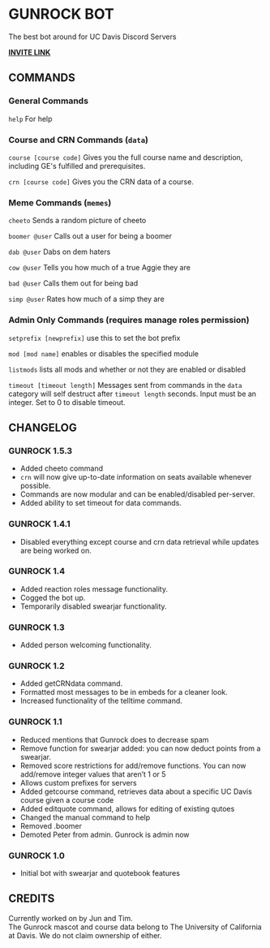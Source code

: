 # GUNROCK BOT
The best bot around for UC Davis Discord Servers

[**INVITE LINK**](https://discord.com/oauth2/authorize?client_id=726048467063013376&scope=bot)

## COMMANDS

### General Commands

`help`
For help

### Course and CRN Commands (`data`)

`course [course code]`
Gives you the full course name and description, including GE's fulfilled and prerequisites.

`crn [course code]`
Gives you the CRN data of a course.

### Meme Commands (`memes`)

`cheeto`
Sends a random picture of cheeto

`boomer @user`
Calls out a user for being a boomer

`dab @user`
Dabs on dem haters

`cow @user`
Tells you how much of a true Aggie they are

`bad @user`
Calls them out for being bad

`simp @user`
Rates how much of a simp they are

### Admin Only Commands (requires manage roles permission)

`setprefix [newprefix]`
use this to set the bot prefix

`mod [mod name]`
enables or disables the specified module

`listmods`
lists all mods and whether or not they are enabled or disabled

`timeout [timeout length]`
Messages sent from commands in the `data` category will self destruct after `timeout length` seconds. Input must be an integer.
Set to 0 to disable timeout.

## CHANGELOG

### GUNROCK 1.5.3

- Added cheeto command
- `crn` will now give up-to-date information on seats available whenever possible.
- Commands are now modular and can be enabled/disabled per-server.
- Added ability to set timeout for data commands.

### GUNROCK 1.4.1

- Disabled everything except course and crn data retrieval while updates are being worked on.

### GUNROCK 1.4

- Added reaction roles message functionality.
- Cogged the bot up.
- Temporarily disabled swearjar functionality.

### GUNROCK 1.3

- Added person welcoming functionality.

### GUNROCK 1.2

- Added getCRNdata command.
- Formatted most messages to be in embeds for a cleaner look.
- Increased functionality of the telltime command.

### GUNROCK 1.1

- Reduced mentions that Gunrock does to decrease spam
- Remove function for swearjar added:  you can now deduct points from a swearjar.
- Removed score restrictions for add/remove functions. You can now add/remove integer values that aren’t 1 or 5
- Allows custom prefixes for servers
- Added getcourse command, retrieves data about a specific UC Davis course given a course code
- Added editquote command, allows for editing of existing qutoes
- Changed the manual command to help
- Removed .boomer
- Demoted Peter from admin. Gunrock is admin now

### GUNROCK 1.0

- Initial bot with swearjar and quotebook features

## CREDITS

Currently worked on by Jun and Tim.  
The Gunrock mascot and course data belong to The University of California at Davis. We do not claim ownership of either.  
